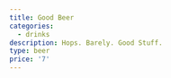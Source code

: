 ```yaml
---
title: Good Beer
categories:
  - drinks
description: Hops. Barely. Good Stuff.
type: beer
price: '7'
---
```


